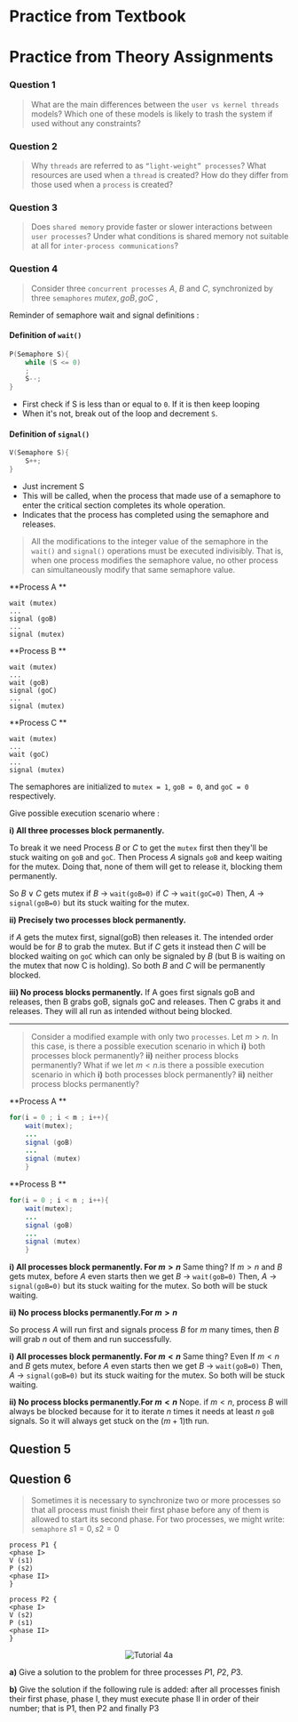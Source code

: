 # Practice from Textbook



# Practice from Theory Assignments
### Question 1 
>What are the main differences between the `user vs kernel threads` models? Which one of these models is likely to trash the system if used without any constraints?

### Question 2
>Why `threads` are referred to as `“light-weight” processes`? What resources are used when a `thread` is created? How do they differ from those used when a `process` is created?

### Question 3
>Does `shared memory` provide faster or slower interactions between `user processes`? 
>Under what conditions is shared memory not suitable at all for `inter-process communications`?














### Question 4

>Consider three `concurrent processes` $A$, $B$ and $C$,  synchronized by three `semaphores` $mutex, goB, goC$ , 

Reminder of semaphore wait and signal definitions :
#### Definition of `wait()`
```c
P(Semaphore S){
	while (S <= 0)
	;
	S--;
}
```
- First check if S is less than or equal to `0`. If it is then keep looping
- When it's not, break out of the loop and decrement `S`.

#### Definition of `signal()`
```c
V(Semaphore S){
	S++;
}
```
- Just increment S
- This will be called, when the process that made use of a semaphore to enter the critical section completes its whole operation.
- Indicates that the process has completed using the semaphore and releases.
>All the modifications to the integer value of the semaphore in the `wait()` and `signal()` operations must be executed indivisibly.
>That is, when one process modifies the semaphore value, no other process can simultaneously modify that same semaphore value.


**Process A **
```#
wait (mutex)
...
signal (goB)
...
signal (mutex)
```

**Process B **
```#
wait (mutex)
...
wait (goB)
signal (goC)
...
signal (mutex)
```

**Process C **
```#
wait (mutex)
...
wait (goC)
...
signal (mutex)
```

The semaphores are initialized to `mutex = 1`, `goB = 0`, and `goC = 0` respectively.

Give possible execution scenario where : 

**i) All three processes block permanently.**

To break it we need Process $B$ or $C$ to get the `mutex` first then they'll be stuck waiting on `goB` and `goC`. Then Process $A$ signals `goB` and keep waiting for the mutex. Doing that, none of them will get to release it, blocking them permanently.

So $B \vee C$ gets mutex
if $B$ -> `wait(goB=0)`
if $C$ -> `wait(goC=0)`
Then, $A$ -> `signal(goB=0)` but its stuck waiting for the mutex.

**ii) Precisely two processes block permanently.**

if $A$ gets the mutex first, signal(goB) then releases it. The intended order would be for $B$ to grab the mutex. But if $C$ gets it instead then $C$ will be blocked waiting on `goC` which can only be signaled by $B$ (but B is waiting on the mutex that now C is holding). So both $B$ and $C$ will be permanently blocked.

**iii) No process blocks permanently.**
If A goes first signals goB and releases, then B grabs goB, signals goC and releases. Then C grabs it and releases. They will all run as intended without being blocked.
___
> Consider a modified example with only two `processes`.
> Let $m>n$. 
> In this case, is there a possible execution scenario in which 
> **i)** both processes block permanently?
> **ii)** neither process blocks permanently?
> What if we let $m<n$.is there a possible execution scenario in which 
> **i)** both processes block permanently?
> **ii)** neither process blocks permanently?



**Process A **
```java
for(i = 0 ; i < m ; i++){
	wait(mutex);
	...
	signal (goB)
	...
	signal (mutex)
	}
```

**Process B **
```java
for(i = 0 ; i < n ; i++){
	wait(mutex);
	...
	signal (goB)
	...
	signal (mutex)
	}
```
**i) All  processes block permanently. For $m>n$**
Same thing? 
If $m>n$ and $B$ gets mutex, before $A$ even starts
then we get $B$ -> `wait(goB=0)`
Then, $A$ -> `signal(goB=0)` but its stuck waiting for the mutex. So both will be stuck waiting.
 
**ii) No process blocks permanently.For $m>n$**

So process $A$ will run first and signals process $B$ for $m$ many times, then $B$ will grab $n$ out of them and run successfully. 

**i) All  processes block permanently. For $m<n$**
Same thing? 
Even If $m<n$ and $B$ gets mutex, before $A$ even starts
then we get $B$ -> `wait(goB=0)`
Then, $A$ -> `signal(goB=0)` but its stuck waiting for the mutex. So both will be stuck waiting.

**ii) No process blocks permanently.For $m<n$**
Nope. if $m<n$, process $B$ will always be blocked because for it to iterate $n$ times it needs at least $n$ `goB` signals. So it will always get stuck on the $(m+1)$th run.

## Question 5

## Question 6
> Sometimes it is necessary to synchronize two or more processes so that all process must finish their first phase before any of them is allowed to start its second phase. 
> For two processes, we might write: `semaphore` $s1 = 0, s2 = 0$ 
```
process P1 {
<phase I>
V (s1)
P (s2)
<phase II>
}
```

```
process P2 {
<phase I>
V (s2)
P (s1)
<phase II>
}
```
<p align="center">
	<img src="https://i.imgur.com/DD9wxmk.png" alt="Tutorial 4a">
</p>



**a)** Give a solution to the problem for three processes $P1$, $P2$, $P3$.



**b)** Give the solution if the following rule is added: after all processes finish their first phase, phase I, they must execute phase II in order of their number; that is P1, then P2 and finally P3